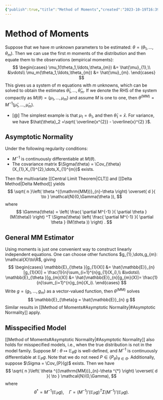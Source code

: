 ```yaml
---
{"publish":true,"title":"Method of Moments","created":"2023-10-19T16:39:52","modified":"2025-06-02T22:25:36","cssclasses":""}
---
```



# Method of Moments

Suppose that we have $m$ unknown parameters to be estimated:  $\theta = (\theta_1,\ldots,\theta_{m})$.
Then we can use the first $m$ moments of the distribution and then equate them to the observations (empirical moments):
$$
\begin{cases}
    \mu_1(\theta_1,\ldots,\theta_{m}) &= \hat{\mu}_{1},\\
    &\vdots\\
    \mu_m(\theta_1,\ldots,\theta_{m}) &= \hat{\mu}_{m}.
\end{cases}
$$
This gives us a system of $m$ equations with $m$ unknowns, which can be solved to obtain the estimates $\hat{\theta}_1,\ldots,\hat{\theta}_{m}$.
If we denote the RHS of the system compactly as $M(\theta) = (\mu_{1},\dots,\mu _{m})$ and assume $M$ is one to one, then $\theta ^{(\mathrm{MM})} = M^{-1}(\hat{\mu}_{1},\dots, \hat{\mu}_{m})$.

- [@] The simplest example is that $\mu_1 = \theta_{1}$, and then $\hat{\theta}_{1} = \bar{x}$. For variance, we have $\hat{\theta}_2 =\sqrt{ \overline{x^{2}} - \overline{x}^{2} }$.

## Asymptotic Normality

Under the following regularity conditions:

- $M^{-1}$ is continuously differentiable at $M(\theta)$.
- The covariance matrix $\Sigma(\theta) = \Cov_{\theta}(X_{1},X_{1}^{2},\dots,X_{1}^{m})$ exists.

Then the multivariate [[Central Limit Theorem\|CLT]] and [[Delta Method\|Delta Method]] yields
$$
\sqrt{ n }\left( \theta ^{(\mathrm{MM})}_{n}-\theta \right) \overset{ d }{ \to } \mathcal{N}(0,\Gamma(\theta )),
$$
where
$$
\Gamma(\theta) = \left( \frac{ \partial M^{-1} }{ \partial \theta } (M(\theta)) \right) ^T \Sigma(\theta) \left( \frac{ \partial M^{-1} }{ \partial \theta } (M(\theta )) \right) .
$$

## General MM Estimator

Using moments is just one convenient way to construct linearly independent equations. One can choose other functions $g_{1},\dots,g_{m}: \mathcal{X}\to\R$, giving
$$
\begin{cases}
		\mathbb{E}_{\theta }[g_{1}(X)] &= \hat{\mathbb{E}}_{n}[g_{1}(X)] = \frac{1}{n}\sum_{i=1}^{n}g_{1}(X_i),\\
		&\vdots\\
		\mathbb{E}_{\theta }[g_{m}(X)] &= \hat{\mathbb{E}}_{n}[g_{m}(X)]= \frac{1}{n}\sum_{i=1}^{n}g_{m}(X_i).
\end{cases}
$$
Write $g = (g_{1},\dots,g_{m})$ as a vector-valued function, then $\theta ^{(\mathrm{MM})}$ solves
$$
\mathbb{E}_{\theta}g = \hat{\mathbb{E}}_{n} g
$$
Similar results in [[Method of Moments#Asymptotic Normality\|#Asymptotic Normality]] apply.

## Misspecified Model

[[Method of Moments#Asymptotic Normality\|#Asymptotic Normality]] also holds for misspecified models, i.e., when the true distribution is not in the model family. Suppose $M: \theta \mapsto \mathbb{E}_{\theta}g$ is well-defined, and $M^{-1}$ is continuously differentiable at $\mathbb{E}_{P}g$. Note that we do not need $P \in \{ P_{\theta} \}_{\theta\in \Theta}$.
Additionally, suppose $\Sigma = \Cov_{P}(g)$ exists. Then we have
$$
\sqrt{ n }\left( \theta ^{(\mathrm{MM})}_{n}-\theta ^{*} \right) \overset{ d }{ \to } \mathcal{N}(0,\Gamma),
$$
where
$$
\theta ^{*} = M^{-1}(\mathbb{E}_{P}g), \quad \Gamma = (M^{-1})'(\mathbb{E}_{P}g)^{T}\Sigma (M^{-1})'(\mathbb{E}_{P}g).
$$
